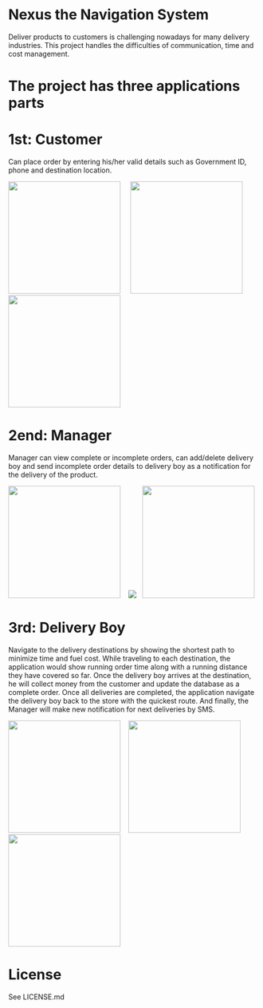 # Nexus the Navigation System

Deliver products to customers is challenging nowadays for many delivery industries. This project handles the difficulties of communication, time and cost management.

# The project has three applications parts

# 1st: Customer

Can place order by entering his/her valid details such as Government ID, phone and destination location. <br>

<img src="/screenshot/c1.png" width="225"/> &nbsp;&nbsp;&nbsp; <img src="/screenshot/c2.png" width="225"/> &nbsp;&nbsp;&nbsp;<img src="/screenshot/c4.png" width="225"/><br>

# 2end: Manager

Manager can view complete or incomplete orders, can add/delete delivery boy and send incomplete order details to delivery boy as a notification for the delivery of the product. <br>

<img src="/screenshot/c5.png" width="225"/> &nbsp;&nbsp;&nbsp;<img src="/screenshot/c6.png" width="png"/>&nbsp;&nbsp;&nbsp;<img src="/screenshot/c7.png" width="225"/><br>

# 3rd: Delivery Boy

Navigate to the delivery destinations by showing the shortest path to minimize time and fuel cost. While traveling to each destination, the application would show running order time along with a running distance they have covered so far. Once the delivery boy arrives at the destination, he will collect money from the customer and update the database as a complete order. Once all deliveries are completed, the application navigate the delivery boy back to the store with the quickest route. And finally, the Manager will make new notification for next deliveries by SMS.<br>

<img src="/screenshot/c8.png" width="225"/> &nbsp;&nbsp;&nbsp;<img src="/screenshot/c9.png" width="225"/>&nbsp;&nbsp;&nbsp;<img src="/screenshot/c10.png" width="225"/><br>

# License
See LICENSE.md
